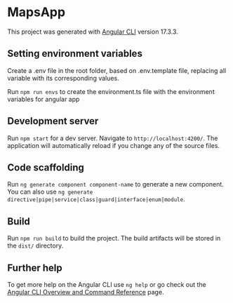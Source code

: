 # MapsApp

This project was generated with [Angular CLI](https://github.com/angular/angular-cli) version 17.3.3.

## Setting environment variables

Create a .env file in the root folder, based on .env.template file, replacing all variable with its corresponding values.

Run `npm run envs` to create the environment.ts file with the environment variables for angular app

## Development server

Run `npm start` for a dev server. Navigate to `http://localhost:4200/`. The application will automatically reload if you change any of the source files.

## Code scaffolding

Run `ng generate component component-name` to generate a new component. You can also use `ng generate directive|pipe|service|class|guard|interface|enum|module`.

## Build

Run `npm run build` to build the project. The build artifacts will be stored in the `dist/` directory.

## Further help

To get more help on the Angular CLI use `ng help` or go check out the [Angular CLI Overview and Command Reference](https://angular.io/cli) page.
